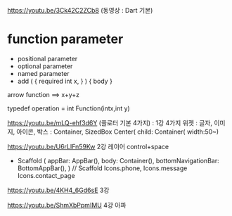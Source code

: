 https://youtu.be/3Ck42C2ZCb8 (동영상 : Dart 기본)

# function parameter
* positional parameter
* optional parameter
* named parameter
* add ( { required int x, } ) { body }


arrow function
 ==> x+y+z
 
typedef operation = int Function(intx,int y)

https://youtu.be/mLQ-ehf3d6Y (플로터 기본 4가지) : 1강
4가지 위젯 : 글자, 이미지, 아이콘, 
  박스 : Container, SizedBox
  Center(
  child: Container( width:50~)
  
  
https://youtu.be/U6rLIFn59Kw 2강 레이어 control+space
* Scaffold (
    appBar: AppBar(),
    body: Container(),
    bottomNavigationBar: BottomAppBar(),
    ) // Scaffold
    Icons.phone, 
    Icons.message
    Icons.contact_page
    
 https://youtu.be/4KH4_6Gd6sE 3강
 
 https://youtu.be/ShmXbPpmIMU 4강 아파

